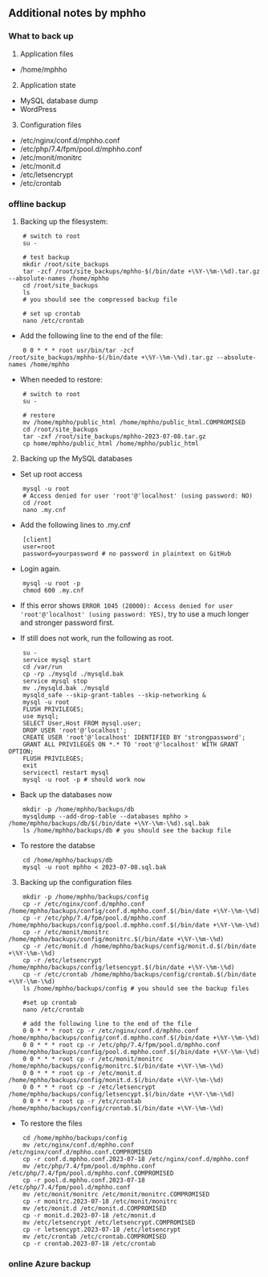 ## Additional notes by mphho

### What to back up
1. Application files
- /home/mphho

2. Application state
- MySQL database dump
- WordPress

3. Configuration files
- /etc/nginx/conf.d/mphho.conf
- /etc/php/7.4/fpm/pool.d/mphho.conf
- /etc/monit/monitrc
- /etc/monit.d
- /etc/letsencrypt
- /etc/crontab

### offline backup

1. Backing up the filesystem:
```
    # switch to root
    su -

    # test backup
    mkdir /root/site_backups
    tar -zcf /root/site_backups/mphho-$(/bin/date +\%Y-\%m-\%d).tar.gz --absolute-names /home/mphho
    cd /root/site_backups
    ls 
    # you should see the compressed backup file

    # set up crontab
    nano /etc/crontab
```

- Add the following line to the end of the file:
```
    0 0 * * * root usr/bin/tar -zcf /root/site_backups/mphho-$(/bin/date +\%Y-\%m-\%d).tar.gz --absolute-names /home/mphho
```

- When needed to restore:
```
    # switch to root
    su -

    # restore
    mv /home/mphho/public_html /home/mphho/public_html.COMPROMISED
    cd /root/site_backups
    tar -zxf /root/site_backups/mphho-2023-07-08.tar.gz
    cp home/mphho/public_html /home/mphho/public_html
```

2. Backing up the MySQL databases

- Set up root access
```
    mysql -u root
    # Access denied for user 'root'@'localhost' (using password: NO)
    cd /root
    nano .my.cnf
```

- Add the following lines to .my.cnf
```
    [client]
    user=root
    password=yourpassword # no password in plaintext on GitHub
```

- Login again.
```
    mysql -u root -p
    chmod 600 .my.cnf
```

- If this error shows
```ERROR 1045 (28000): Access denied for user 'root'@'localhost' (using password: YES)```, try to use a much longer and stronger password first.

- If still does not work, run the following as root.
```
    su -
    service mysql start
    cd /var/run
    cp -rp ./mysqld ./mysqld.bak
    service mysql stop
    mv ./mysqld.bak ./mysqld
    mysqld_safe --skip-grant-tables --skip-networking &
    mysql -u root
    FLUSH PRIVILEGES;
    use mysql;
    SELECT User,Host FROM mysql.user;
    DROP USER 'root'@'localhost';
    CREATE USER 'root'@'localhost' IDENTIFIED BY 'strongpassword';
    GRANT ALL PRIVILEGES ON *.* TO 'root'@'localhost' WITH GRANT OPTION;
    FLUSH PRIVILEGES;
    exit
    servicectl restart mysql
    mysql -u root -p # should work now
```

- Back up the databases now
```
    mkdir -p /home/mphho/backups/db
    mysqldump --add-drop-table --databases mphho > /home/mphho/backups/db/$(/bin/date +\%Y-\%m-\%d).sql.bak
    ls /home/mphho/backups/db # you should see the backup file
```

- To restore the databse
```
    cd /home/mphho/backups/db
    mysql -u root mphho < 2023-07-08.sql.bak
```

3. Backing up the configuration files

```
    mkdir -p /home/mphho/backups/config
    cp -r /etc/nginx/conf.d/mphho.conf /home/mphho/backups/config/conf.d.mphho.conf.$(/bin/date +\%Y-\%m-\%d)
    cp -r /etc/php/7.4/fpm/pool.d/mphho.conf /home/mphho/backups/config/pool.d.mphho.conf.$(/bin/date +\%Y-\%m-\%d)
    cp -r /etc/monit/monitrc /home/mphho/backups/config/monitrc.$(/bin/date +\%Y-\%m-\%d)
    cp -r /etc/monit.d /home/mphho/backups/config/monit.d.$(/bin/date +\%Y-\%m-\%d)
    cp -r /etc/letsencrypt /home/mphho/backups/config/letsencypt.$(/bin/date +\%Y-\%m-\%d)
    cp -r /etc/crontab /home/mphho/backups/config/crontab.$(/bin/date +\%Y-\%m-\%d)
    ls /home/mphho/backups/config # you should see the backup files

    #set up crontab
    nano /etc/crontab

    # add the following line to the end of the file
    0 0 * * * root cp -r /etc/nginx/conf.d/mphho.conf /home/mphho/backups/config/conf.d.mphho.conf.$(/bin/date +\%Y-\%m-\%d)
    0 0 * * * root cp -r /etc/php/7.4/fpm/pool.d/mphho.conf /home/mphho/backups/config/pool.d.mphho.conf.$(/bin/date +\%Y-\%m-\%d)
    0 0 * * * root cp -r /etc/monit/monitrc /home/mphho/backups/config/monitrc.$(/bin/date +\%Y-\%m-\%d)
    0 0 * * * root cp -r /etc/monit.d /home/mphho/backups/config/monit.d.$(/bin/date +\%Y-\%m-\%d)
    0 0 * * * root cp -r /etc/letsencrypt /home/mphho/backups/config/letsencypt.$(/bin/date +\%Y-\%m-\%d)
    0 0 * * * root cp -r /etc/crontab /home/mphho/backups/config/crontab.$(/bin/date +\%Y-\%m-\%d)
```

- To restore the files
```
    cd /home/mphho/backups/config
    mv /etc/nginx/conf.d/mphho.conf /etc/nginx/conf.d/mphho.conf.COMPROMISED
    cp -r conf.d.mphho.conf.2023-07-18 /etc/nginx/conf.d/mphho.conf
    mv /etc/php/7.4/fpm/pool.d/mphho.conf /etc/php/7.4/fpm/pool.d/mphho.conf.COMPROMISED
    cp -r pool.d.mphho.conf.2023-07-18 /etc/php/7.4/fpm/pool.d/mphho.conf
    mv /etc/monit/monitrc /etc/monit/monitrc.COMPROMISED
    cp -r monitrc.2023-07-18 /etc/monit/monitrc
    mv /etc/monit.d /etc/monit.d.COMPROMISED
    cp -r monit.d.2023-07-18 /etc/monit.d
    mv /etc/letsencrypt /etc/letsencrypt.COMPROMISED
    cp -r letsencypt.2023-07-18 /etc/letsencrypt
    mv /etc/crontab /etc/crontab.COMPROMISED
    cp -r crontab.2023-07-18 /etc/crontab
```

### online Azure backup
